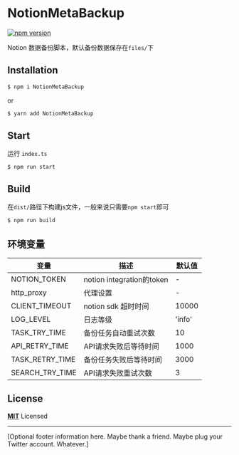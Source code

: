 # NotionMetaBackup



[![npm version](https://badge.fury.io/js/NotionMetaBackup.svg)](https://badge.fury.io/js/NotionMetaBackup)


Notion 数据备份脚本，默认备份数据保存在`files/`下


## Installation

```bash
$ npm i NotionMetaBackup
```

or

```bash
$ yarn add NotionMetaBackup
```

## Start
运行 `index.ts`
```base
$ npm run start
```

## Build
在`dist/`路径下构建js文件，一般来说只需要`npm start`即可
```
$ npm run build
```

## 环境变量
| 变量 | 描述 | 默认值 |
| -- | -- | -- |
| NOTION_TOKEN | notion integration的token | - |
| http_proxy | 代理设置 | - |
| CLIENT_TIMEOUT | notion sdk 超时时间 | 10000 |
| LOG_LEVEL | 日志等级 | 'info' |
| TASK_TRY_TIME | 备份任务自动重试次数 | 10 |
| API_RETRY_TIME | API请求失败后等待时间 | 1000 |
| TASK_RETRY_TIME | 备份任务失败后等待时间 | 3000 |
| SEARCH_TRY_TIME | API请求失败重试次数 | 3 |


## License

**[MIT](LICENSE)** Licensed

---

[Optional footer information here. Maybe thank a friend. Maybe plug your Twitter account. Whatever.]
